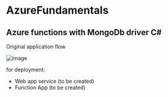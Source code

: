 # AzureFundamentals

## Azure functions with MongoDb driver C#


Original application flow

![image](https://user-images.githubusercontent.com/31577537/189496069-78843d21-b9fc-40c6-af8f-cd1c32e46354.png)


for deployment:
- Web app service (to be created)
- Function App (to be created)

